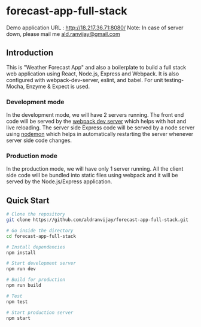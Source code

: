 # forecast-app-full-stack

Demo application URL : http://18.217.36.71:8080/ Note: In case of server down, please mail me ald.ranvijay@gmail.com

## Introduction

This is "Weather Forecast App" and also a boilerplate to build a full stack web application using React, Node.js, Express and Webpack. It is also configured with webpack-dev-server, eslint, and babel. For unit testing- Mocha, Enzyme & Expect is used.

### Development mode

In the development mode, we will have 2 servers running. The front end code will be served by the [webpack dev server](https://webpack.js.org/configuration/dev-server/) which helps with hot and live reloading. The server side Express code will be served by a node server using [nodemon](https://nodemon.io/) which helps in automatically restarting the server whenever server side code changes.

### Production mode

In the production mode, we will have only 1 server running. All the client side code will be bundled into static files using webpack and it will be served by the Node.js/Express application.

## Quick Start

```bash
# Clone the repository
git clone https://github.com/aldranvijay/forecast-app-full-stack.git

# Go inside the directory
cd forecast-app-full-stack

# Install dependencies
npm install

# Start development server
npm run dev

# Build for production
npm run build

# Test
npm test

# Start production server
npm start
